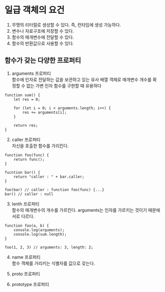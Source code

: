 # 일급 객체의 요건

1. 무명의 리터럴로 생성할 수 있다. 즉, 런타임에 생성 가능하다.
2. 변수나 자료구조에 저장할 수 있다.
3. 함수의 매개변수에 전달할 수 있다.
4. 함수의 반환값으로 사용할 수 있다.

## 함수가 갖는 다양한 프로퍼티

1. arguments 프로퍼티  
   함수에 인자로 전달하는 값을 보관하고 있는 유사 배열 객체로 매개변수 개수를 확정할 수 없는 가변 인자 함수를 구현할 때 유용하다

```
function sum() {
    let res = 0;

    for (let i = 0; i < arguments.length; i++) {
        res += arguments[i];
    }

    return res;
}
```

2. caller 프로퍼티  
   자신을 호출한 함수를 가리킨다.

```
function foo(func) {
    return func();
}

fucntion bar() {
    return "caller : " + bar.caller;
}

foo(bar) // caller : function foo(func) {...}
bar() // caller : null
```

3. lenth 프로퍼티  
   함수의 매개변수의 개수를 가르킨다. arguments는 인자를 가르키는 것이기 때문에 서로 다르다.

```
function foo(a, b) {
    console.log(arguments);
    console.log(sum.length);
}

foo(1, 2, 3) // arguments: 3, length: 2;
```

4. name 프로퍼티  
   함수 객체를 가리키는 식별자를 값으로 갖는다.

5. proto 프로퍼티

6. prototype 프로퍼티
